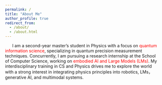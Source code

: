```yaml
---
permalink: /
title: "About Me"
author_profile: true
redirect_from: 
  - /about/
  - /about.html
---
```

&nbsp;&nbsp;&nbsp;&nbsp;&nbsp;&nbsp;I am a second-year master’s student in Physics with a focus on <span style="color:red">quantum information science</span>, specializing in quantum precision measurement techniques. Concurrently, I am pursuing a research internship at the School of Computer Science, working on <span style="color:red">embodied AI and Large Models (LMs)</span>. My interdisciplinary training in CS and Physics drives me to explore the world with a strong interest in integrating physics principles into robotics, LMs，generative AI, and multimodal systems.
